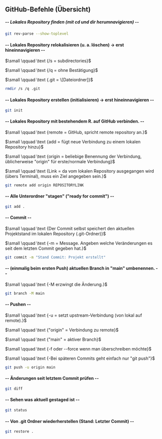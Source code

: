 ## GitHub-Befehle (Übersicht)

##### -- Lokales Repository finden (mit cd und dir herumnavigieren) --

```bash
git rev-parse --show-toplevel
```


#### -- Lokales Repository relokalisieren (u. a. löschen) -> erst hineinnavigieren --

$\small \qquad \text	{/s = subdirectories}$

$\small \qquad \text	{/q = ohne Bestätigung}$

$\small \qquad \text	{.git = \[Dateiordner]}$

```bash
rmdir /s /q .git
```


#### -- Lokales Repository erstellen (initialisieren) -> erst hineinnavigieren --

```bash
git init
```


#### -- Lokales Repository mit bestehendem R. auf GitHub verbinden. --

$\small \qquad \text	{remote = GitHub, spricht remote repository an.}$

$\small \qquad \text	{add = fügt neue Verbindung zu einem lokalen Repository hinzu}$

$\small \qquad \text	{origin = beliebige Benennung der Verbindung, üblicherweise "origin" für erste/normale Verbindung}$

$\small \qquad \text	{Link = da vom lokalen Repository ausgegangen wird (übers Terminal), muss ein Ziel angegeben sein.}$

```bash
git remote add origin REPOSITORYLINK
```


#### -- Alle Unterordner "stagen" ("ready for commit") --

```bash
git add .
```


#### -- Commit --

$\small \qquad \text	{Der Commit selbst speichert den aktuellen Projektstand im lokalen Repository (.git-Ordner)}$

$\small \qquad \text	{-m = Message. Angeben welche Veränderungen es seit dem letzten Commit gegeben hat.}$

```bash
git commit -m "Stand Commit: Projekt erstellt"
```


#### -- (einmalig beim ersten Push) aktuellen Branch in "main" umbenennen. --

$\small \qquad \text	{-M erzwingt die Änderung.}$

```bash
git branch -M main
```


#### -- Pushen --

$\small \qquad \text {-u = setzt upstream-Verbindung (von lokal auf remote).}$

$\small \qquad \text {"origin" = Verbindung zu remote}$

$\small \qquad \text {"main" = aktiver Branch}$
 
$\small \qquad \text {-f oder --force wenn man überschreiben möchte}$

$\small \qquad \text {-Bei späteren Commits geht einfach nur "git push"}$

```bash
git push -u origin main
```


#### -- Änderungen seit letztem Commit prüfen --

```bash
git diff
```


#### -- Sehen was aktuell gestaged ist --

```bash
git status
```


#### -- Von .git Ordner wiederherstellen (Stand: Letzter Commit) --

```bash
git restore .
```



